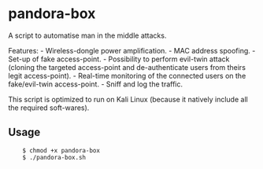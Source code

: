# pandora-box
A script to automatise man in the middle attacks.

Features:
		- Wireless-dongle power amplification.
		- MAC address spoofing.
		- Set-up of fake access-point.
		- Possibility to perform evil-twin attack (cloning the targeted access-point and de-authenticate users from theirs 
		legit access-point).
		- Real-time monitoring of the connected users on the fake/evil-twin access-point.
		- Sniff and log the traffic.
		
This script is optimized to run on Kali Linux (because it natively include all the required soft-wares).

## Usage

		$ chmod +x pandora-box
		$ ./pandora-box.sh



